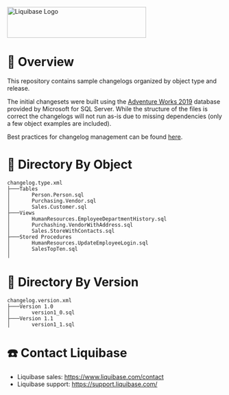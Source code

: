 <p align="left">
  <img src="img/liquibase.png" alt="Liquibase Logo" title="Liquibase Logo" width="324" height="72">
</p>

# 📖 Overview
This repository contains sample changelogs organized by object type and release.

The initial changesets were built using the [Adventure Works 2019](https://learn.microsoft.com/en-us/sql/samples/adventureworks-install-configure?view=sql-server-ver16&tabs=ssms) database provided by Microsoft for SQL Server. While the structure of the files is correct the changelogs will not run as-is due to missing dependencies (only a few object examples are included).

Best practices for changelog management can be found [here](https://docs.liquibase.com/concepts/bestpractices.html).

# 📁 Directory By Object
```
changelog.type.xml
├───Tables
│       Person.Person.sql
│       Purchasing.Vendor.sql
│       Sales.Customer.sql
├───Views
│       HumanResources.EmployeeDepartmentHistory.sql
│       Purchashing.VendorWithAddress.sql
│       Sales.StoreWithContacts.sql
├───Stored Procedures
│       HumanResources.UpdateEmployeeLogin.sql
│       SalesTopTen.sql
│
```

# 📁 Directory By Version
```
changelog.version.xml
├───Version 1.0
│       version1_0.sql
├───Version 1.1
│       version1_1.sql
```

# ☎️ Contact Liquibase
* Liquibase sales: https://www.liquibase.com/contact
* Liquibase support: https://support.liquibase.com/